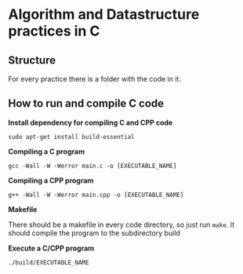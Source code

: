 # Algorithm and Datastructure practices in C

## Structure
For every practice there is a folder with the code in it.

## How to run and compile C code

__Install dependency for compiling C and CPP code__

    sudo apt-get install build-essential

__Compiling a C program__

    gcc -Wall -W -Werror main.c -o [EXECUTABLE_NAME]

__Compiling a CPP program__
    
    g++ -Wall -W -Werror main.cpp -o [EXECUTABLE_NAME]

__Makefile__

There should be a makefile in every code directory, so just run `make`.
It should compile the program to the subdirectory build


__Execute a C/CPP program__

    ./build/EXECUTABLE_NAME

